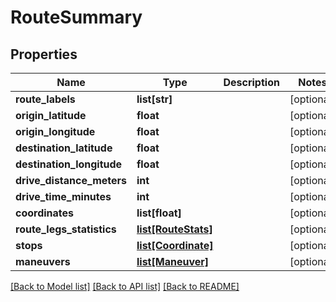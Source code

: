 # RouteSummary

## Properties
Name | Type | Description | Notes
------------ | ------------- | ------------- | -------------
**route_labels** | **list[str]** |  | [optional] 
**origin_latitude** | **float** |  | [optional] 
**origin_longitude** | **float** |  | [optional] 
**destination_latitude** | **float** |  | [optional] 
**destination_longitude** | **float** |  | [optional] 
**drive_distance_meters** | **int** |  | [optional] 
**drive_time_minutes** | **int** |  | [optional] 
**coordinates** | **list[float]** |  | [optional] 
**route_legs_statistics** | [**list[RouteStats]**](RouteStats.md) |  | [optional] 
**stops** | [**list[Coordinate]**](Coordinate.md) |  | [optional] 
**maneuvers** | [**list[Maneuver]**](Maneuver.md) |  | [optional] 

[[Back to Model list]](../README.md#documentation-for-models) [[Back to API list]](../README.md#documentation-for-api-endpoints) [[Back to README]](../README.md)

